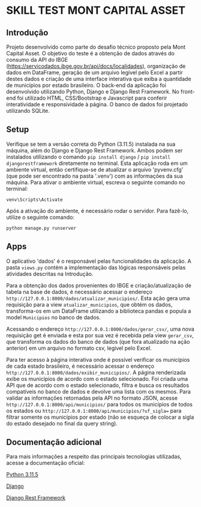 # SKILL TEST MONT CAPITAL ASSET

## Introdução

Projeto desenvolvido como parte do desafio técnico proposto pela Mont Capital Asset. O objetivo do teste é a obtenção de dados através do consumo da API do IBGE (https://servicodados.ibge.gov.br/api/docs/localidades), organização de dados em DataFrame, geração de um arquivo legível pelo Excel a partir destes dados e criação de uma interface interativa que exiba a quantidade de municípios por estado brasileiro. O back-end da aplicação foi desenvolvido utilizando Python, Django e Django Rest Framework. No front-end foi utilizado HTML, CSS/Bootstrap e Javascript para conferir interatividade e responsividade à página. O banco de dados foi projetado utilizando SQLite.

## Setup

Verifique se tem a versão correta do Python (3.11.5) instalada na sua máquina, além do Django e Django Rest Framework. Ambos podem ser instalados utilizando o comando `pip install django` / `pip install djangorestframework` diretamente no terminal. Esta aplicação roda em um ambiente virtual, então certifique-se de atualizar o arquivo 'pyvenv.cfg' (que pode ser encontrado na pasta '.venv') com as informações da sua máquina. Para ativar o ambiente virtual, escreva o seguinte comando no terminal: 

`venv\Scripts\Activate`

Após a ativação do ambiente, é necessário rodar o servidor. Para fazê-lo, utilize o seguinte comando:

`python manage.py runserver`

## Apps

O aplicativo 'dados' é o responsável pelas funcionalidades da aplicação. A pasta `views.py` contém a implementação das lógicas responsáveis pelas atividades descritas na Introdução. 

Para a obtenção dos dados provenientes do IBGE e criação/atualização de tabela na base de dados, é necessário acessar o endereço `http://127.0.0.1:8000/dados/atualizar_municipios/`. Esta ação gera uma requisição para a view `atualizar_municipios`, que obtém os dados, transforma-os em um DataFrame utilizando a biblioteca pandas e popula a model `Municipios` no banco de dados.

Acessando o endereço `http://127.0.0.1:8000/dados/gerar_csv/`, uma nova requisição get é enviada e esta por sua vez é recebida pela view `gerar_csv`, que transforma os dados do banco de dados (que fora atualizado na ação anterior) em um arquivo no formato csv, legível pelo Excel. 

Para ter acesso à página interativa onde é possível verificar os municípios de cada estado brasileiro, é necessário acessar o endereço `http://127.0.0.1:8000/dados/exibir_municipios/`. A página renderizada exibe os municípios de acordo com o estado selecionado. Foi criada uma API que de acordo com o estado selecionado, filtra e busca os resultados compatíveis no banco de dados e devolve uma lista com os mesmos. Para validar as informações retornadas pela API no formato JSON, acesse `http://127.0.0.1:8000/api/municipios/` para todos os municípios de todos os estados ou `http://127.0.0.1:8000/api/municipios/?uf_sigla=` para filtrar somente os municípios por estado (não se esqueça de colocar a sigla do estado desejado no final da query string).

## Documentação adicional

Para mais informações a respeito das principais tecnologias utilizadas, acesse a documentação oficial:

[Python 3.11.5](https://www.python.org/downloads/release/python-3115/)

[Django](https://docs.djangoproject.com/en/5.0/)

[Django Rest Framework](https://www.django-rest-framework.org/tutorial/quickstart/)


